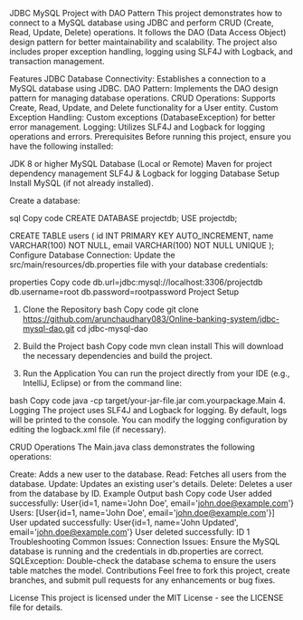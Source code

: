 JDBC MySQL Project with DAO Pattern
This project demonstrates how to connect to a MySQL database using JDBC and perform CRUD (Create, Read, Update, Delete) operations. It follows the DAO (Data Access Object) design pattern for better maintainability and scalability. The project also includes proper exception handling, logging using SLF4J with Logback, and transaction management.

Features
JDBC Database Connectivity: Establishes a connection to a MySQL database using JDBC.
DAO Pattern: Implements the DAO design pattern for managing database operations.
CRUD Operations: Supports Create, Read, Update, and Delete functionality for a User entity.
Custom Exception Handling: Custom exceptions (DatabaseException) for better error management.
Logging: Utilizes SLF4J and Logback for logging operations and errors.
Prerequisites
Before running this project, ensure you have the following installed:

JDK 8 or higher
MySQL Database (Local or Remote)
Maven for project dependency management
SLF4J & Logback for logging
Database Setup
Install MySQL (if not already installed).

Create a database:

sql
Copy code
CREATE DATABASE projectdb;
USE projectdb;

CREATE TABLE users (
    id INT PRIMARY KEY AUTO_INCREMENT,
    name VARCHAR(100) NOT NULL,
    email VARCHAR(100) NOT NULL UNIQUE
);
Configure Database Connection: Update the src/main/resources/db.properties file with your database credentials:

properties
Copy code
db.url=jdbc:mysql://localhost:3306/projectdb
db.username=root
db.password=rootpassword
Project Setup
1. Clone the Repository
bash
Copy code
git clone https://github.com/arunchaudhary083/Online-banking-system/jdbc-mysql-dao.git
cd jdbc-mysql-dao
2. Build the Project
bash
Copy code
mvn clean install
This will download the necessary dependencies and build the project.

3. Run the Application
You can run the project directly from your IDE (e.g., IntelliJ, Eclipse) or from the command line:

bash
Copy code
java -cp target/your-jar-file.jar com.yourpackage.Main
4. Logging
The project uses SLF4J and Logback for logging. By default, logs will be printed to the console. You can modify the logging configuration by editing the logback.xml file (if necessary).

CRUD Operations
The Main.java class demonstrates the following operations:

Create: Adds a new user to the database.
Read: Fetches all users from the database.
Update: Updates an existing user's details.
Delete: Deletes a user from the database by ID.
Example Output
bash
Copy code
User added successfully: User{id=1, name='John Doe', email='john.doe@example.com'}
Users: [User{id=1, name='John Doe', email='john.doe@example.com'}]
User updated successfully: User{id=1, name='John Updated', email='john.doe@example.com'}
User deleted successfully: ID 1
Troubleshooting
Common Issues:
Connection Issues: Ensure the MySQL database is running and the credentials in db.properties are correct.
SQLException: Double-check the database schema to ensure the users table matches the model.
Contributions
Feel free to fork this project, create branches, and submit pull requests for any enhancements or bug fixes.

License
This project is licensed under the MIT License - see the LICENSE file for details.
